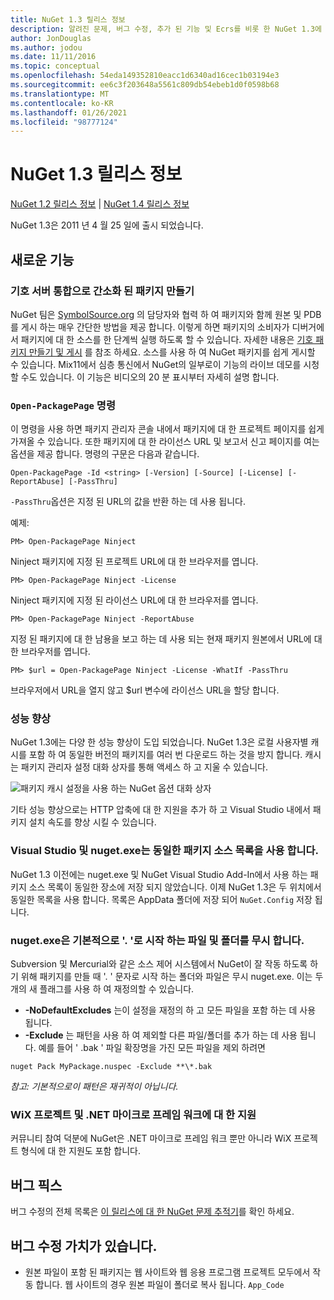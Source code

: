 ```yaml
---
title: NuGet 1.3 릴리스 정보
description: 알려진 문제, 버그 수정, 추가 된 기능 및 Ecrs를 비롯 한 NuGet 1.3에 대 한 릴리스 정보입니다.
author: JonDouglas
ms.author: jodou
ms.date: 11/11/2016
ms.topic: conceptual
ms.openlocfilehash: 54eda149352810eacc1d6340ad16cec1b03194e3
ms.sourcegitcommit: ee6c3f203648a5561c809db54ebeb1d0f0598b68
ms.translationtype: MT
ms.contentlocale: ko-KR
ms.lasthandoff: 01/26/2021
ms.locfileid: "98777124"
---
```

# <a name="nuget-13-release-notes"></a>NuGet 1.3 릴리스 정보

[NuGet 1.2 릴리스 정보](../release-notes/nuget-1.2.md)  |  [NuGet 1.4 릴리스 정보](../release-notes/nuget-1.4.md)

NuGet 1.3은 2011 년 4 월 25 일에 출시 되었습니다.

## <a name="new-features"></a>새로운 기능

### <a name="streamlined-package-creation-with-symbol-server-integration"></a>기호 서버 통합으로 간소화 된 패키지 만들기

NuGet 팀은 [SymbolSource.org](http://www.symbolsource.org/) 의 담당자와 협력 하 여 패키지와 함께 원본 및 PDB를 게시 하는 매우 간단한 방법을 제공 합니다. 이렇게 하면 패키지의 소비자가 디버거에서 패키지에 대 한 소스를 한 단계씩 실행 하도록 할 수 있습니다. 자세한 내용은 [기호 패키지 만들기 및 게시](../create-packages/symbol-packages.md) 를 참조 하세요. 소스를 사용 하 여 NuGet 패키지를 쉽게 게시할 수 있습니다. Mix11에서 심층 통신에서 NuGet의 일부로이 기능의 라이브 데모를 시청 할 수도 있습니다. 이 기능은 비디오의 20 분 표시부터 자세히 설명 합니다.

### <a name="open-packagepage-command"></a>`Open-PackagePage` 명령

이 명령을 사용 하면 패키지 관리자 콘솔 내에서 패키지에 대 한 프로젝트 페이지를 쉽게 가져올 수 있습니다. 또한 패키지에 대 한 라이선스 URL 및 보고서 신고 페이지를 여는 옵션을 제공 합니다.
명령의 구문은 다음과 같습니다.

```
Open-PackagePage -Id <string> [-Version] [-Source] [-License] [-ReportAbuse] [-PassThru]
```

`-PassThru`옵션은 지정 된 URL의 값을 반환 하는 데 사용 됩니다.

예제:

```
PM> Open-PackagePage Ninject
```

Ninject 패키지에 지정 된 프로젝트 URL에 대 한 브라우저를 엽니다.

```
PM> Open-PackagePage Ninject -License
```

Ninject 패키지에 지정 된 라이선스 URL에 대 한 브라우저를 엽니다.

```
PM> Open-PackagePage Ninject -ReportAbuse
```

지정 된 패키지에 대 한 남용을 보고 하는 데 사용 되는 현재 패키지 원본에서 URL에 대 한 브라우저를 엽니다.

```
PM> $url = Open-PackagePage Ninject -License -WhatIf -PassThru
```

브라우저에서 URL을 열지 않고 $url 변수에 라이선스 URL을 할당 합니다.

### <a name="performance-improvements"></a>성능 향상

NuGet 1.3에는 다양 한 성능 향상이 도입 되었습니다. NuGet 1.3은 로컬 사용자별 캐시를 포함 하 여 동일한 버전의 패키지를 여러 번 다운로드 하는 것을 방지 합니다. 캐시는 패키지 관리자 설정 대화 상자를 통해 액세스 하 고 지울 수 있습니다.

![패키지 캐시 설정을 사용 하는 NuGet 옵션 대화 상자](./media/nuget-options.png)

기타 성능 향상으로는 HTTP 압축에 대 한 지원을 추가 하 고 Visual Studio 내에서 패키지 설치 속도를 향상 시킬 수 있습니다.

### <a name="visual-studio-and-nugetexe-uses-the-same-list-of-package-sources"></a>Visual Studio 및 nuget.exe는 동일한 패키지 소스 목록을 사용 합니다.

NuGet 1.3 이전에는 nuget.exe 및 NuGet Visual Studio Add-In에서 사용 하는 패키지 소스 목록이 동일한 장소에 저장 되지 않았습니다. 이제 NuGet 1.3은 두 위치에서 동일한 목록을 사용 합니다. 목록은 AppData 폴더에 저장 되어 `NuGet.Config` 저장 됩니다.

### <a name="nugetexe-ignores-files-and-folders-that-start-with--by-default"></a>nuget.exe은 기본적으로 '. '로 시작 하는 파일 및 폴더를 무시 합니다.

Subversion 및 Mercurial와 같은 소스 제어 시스템에서 NuGet이 잘 작동 하도록 하기 위해 패키지를 만들 때 '. ' 문자로 시작 하는 폴더와 파일은 무시 nuget.exe. 이는 두 개의 새 플래그를 사용 하 여 재정의할 수 있습니다.

* __-NoDefaultExcludes__ 는이 설정을 재정의 하 고 모든 파일을 포함 하는 데 사용 됩니다.
* __-Exclude__ 는 패턴을 사용 하 여 제외할 다른 파일/폴더를 추가 하는 데 사용 됩니다. 예를 들어 ' .bak ' 파일 확장명을 가진 모든 파일을 제외 하려면

```cli
nuget Pack MyPackage.nuspec -Exclude **\*.bak
```  

_참고: 기본적으로이 패턴은 재귀적이 아닙니다._

### <a name="support-for-wix-projects-and-the-net-micro-framework"></a>WiX 프로젝트 및 .NET 마이크로 프레임 워크에 대 한 지원

커뮤니티 참여 덕분에 NuGet은 .NET 마이크로 프레임 워크 뿐만 아니라 WiX 프로젝트 형식에 대 한 지원도 포함 합니다.

## <a name="bug-fixes"></a>버그 픽스

버그 수정의 전체 목록은 [이 릴리스에 대 한 NuGet 문제 추적기](http://nuget.codeplex.com/workitem/list/advanced?keyword=&status=All&type=All&priority=All&release=NuGet%201.3&assignedTo=All&component=All&sortField=LastUpdatedDate&sortDirection=Descending&page=0)를 확인 하세요.

## <a name="bug-fixes-worth-noting"></a>버그 수정 가치가 있습니다.

* 원본 파일이 포함 된 패키지는 웹 사이트와 웹 응용 프로그램 프로젝트 모두에서 작동 합니다.
웹 사이트의 경우 원본 파일이 폴더로 복사 됩니다. `App_Code`
